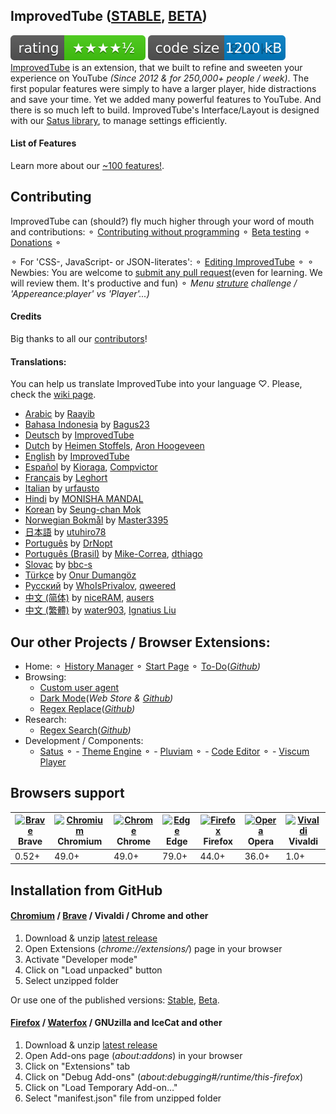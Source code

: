 ## ImprovedTube ([STABLE](https://chrome.google.com/webstore/detail/improve-youtube-open-sour/bnomihfieiccainjcjblhegjgglakjdd), [BETA](https://chrome.google.com/webstore/detail/improve-youtube-open-sour/lodjfjlkodalimdjgncejhkadjhacgki))
![](/assets/rating.svg) ![](/assets/size.svg)</br>
[ImprovedTube](https://chrome.google.com/webstore/detail/improve-youtube-open-sour/bnomihfieiccainjcjblhegjgglakjdd) is an extension, that we built to refine and sweeten your experience on YouTube *(Since 2012 & for 250,000+ people / week)*. The first popular features were simply to have a larger player, hide distractions and save your time. Yet we added many powerful features to YouTube. And there is so much left to build. ImprovedTube's Interface/Layout is designed with our [Satus library](https://github.com/victor-savinov/satus), to manage settings efficiently.
#### List of Features
Learn more about our [~100 features!](https://github.com/ImprovedTube/ImprovedTube/wiki/Features).   
## Contributing
ImprovedTube can (should?) fly much higher through your word of mouth and contributions:
   ⚬ [Contributing without programming](https://github.com/ImprovedTube/ImprovedTube/issues/246)  ⚬  [Beta testing](https://chrome.google.com/webstore/detail/improvedtube-youtube-exte/lodjfjlkodalimdjgncejhkadjhacgki)  ⚬ [Donations](http://improvedtube.com/donate) ⚬
  
⚬ For 'CSS-, JavaScript- or JSON-literates': ⚬ [Editing ImprovedTube](https://github.com/ImprovedTube/ImprovedTube/pull/371#issuecomment-669725163) ⚬ 
⚬ Newbies: You are welcome to [submit any pull request](https://github.com/ImprovedTube/ImprovedTube/issues/387#issuecomment-664980078)(even for learning. We will review them. It's productive and fun) ⚬ _Menu [struture](https://github.com/ImprovedTube/ImprovedTube/issues/414#issuecomment-667453738) challenge / 'Appereance:player' vs 'Player'...)_
#### Credits
Big thanks to all our [contributors](https://github.com/ImprovedTube/ImprovedTube/graphs/contributors)!
#### Translations:
You can help us translate ImprovedTube into your language ♡. Please, check the [wiki page](https://github.com/ImprovedTube/ImprovedTube/wiki/Translations).

* [Arabic](https://github.com/ImprovedTube/ImprovedTube/blob/master/_locales/ar/messages.json) by [Raayib](https://github.com/Raayib)
* [Bahasa Indonesia](https://github.com/ImprovedTube/ImprovedTube/blob/master/_locales/id/messages.json) by [Bagus23](https://github.com/Bagus23)
* [Deutsch](https://github.com/ImprovedTube/ImprovedTube/blob/master/_locales/de/messages.json) by [ImprovedTube](https://github.com/ImprovedTube)
* [Dutch](https://github.com/ImprovedTube/ImprovedTube/blob/master/_locales/nl/messages.json) by [Heimen Stoffels](https://github.com/Vistaus), [Aron Hoogeveen](https://github.com/aron-hoogeveen)
* [English](https://github.com/ImprovedTube/ImprovedTube/blob/master/_locales/en/messages.json) by [ImprovedTube](https://github.com/ImprovedTube)
* [Español](https://github.com/ImprovedTube/ImprovedTube/blob/master/_locales/es/messages.json) by [Kioraga](https://github.com/Kioraga), [Compvictor](https://github.com/Compvictor)
* [Français](https://github.com/ImprovedTube/ImprovedTube/blob/master/_locales/fr/messages.json) by [Leghort](https://github.com/leghort)
* [Italian](https://github.com/ImprovedTube/ImprovedTube/blob/master/_locales/it/messages.json) by [urfausto](https://github.com/urfausto)
* [Hindi](https://github.com/ImprovedTube/ImprovedTube/blob/master/_locales/hin/messages.json) by [MONISHA MANDAL](https://github.com/monishamandal02)
* [Korean](https://github.com/ImprovedTube/ImprovedTube/blob/master/_locales/ko/messages.json) by [Seung-chan Mok](https://github.com/msc9533)
* [Norwegian Bokmål](https://github.com/ImprovedTube/ImprovedTube/blob/master/_locales/no/messages.json) by [Master3395](https://github.com/Master3395)
* [日本語](https://github.com/ImprovedTube/ImprovedTube/blob/master/_locales/ja/messages.json) by [utuhiro78](https://github.com/utuhiro78)
* [Português](https://github.com/ImprovedTube/ImprovedTube/blob/master/_locales/pt_PT/messages.json) by [DrNopt](https://github.com/DrNopt)
* [Português (Brasil)](https://github.com/ImprovedTube/ImprovedTube/blob/master/_locales/pt_BR/messages.json) by [Mike-Correa](https://github.com/Mike-Correa), [dthiago](https://github.com/dthiago)
* [Slovac](https://github.com/ImprovedTube/ImprovedTube/blob/master/_locales/sk/messages.json) by [bbc-s](https://github.com/bbc-s)
* [Türkçe](https://github.com/ImprovedTube/ImprovedTube/blob/master/_locales/tr/messages.json) by [Onur Dumangöz](https://github.com/onurdumangoz)
* [Русский](https://github.com/ImprovedTube/ImprovedTube/blob/master/_locales/ru/messages.json) by [WhoIsPrivalov](https://github.com/WhoIsPrivalov), [qweered](https://github.com/qweered)
* [中文 (简体)](https://github.com/ImprovedTube/ImprovedTube/blob/master/_locales/zh_CN/messages.json) by [niceRAM](https://github.com/niceRAM), [ausers](https://github.com/ausers)
* [中文 (繁體)](https://github.com/ImprovedTube/ImprovedTube/blob/master/_locales/zh_TW/messages.json) by [water903](https://github.com/water903), [Ignatius Liu](https://github.com/suitangi)

## Our other Projects / Browser Extensions:
* Home:
   ⚬ [History Manager](https://github.com/victor-savinov/history-manager)  ⚬ [Start Page](https://github.com/victor-savinov/start-page)  ⚬ [To-Do](https://chrome.google.com/webstore/detail/to-do/mniboiicchcpkffcdlaocnkfpbdihgii)(_[Github](https://github.com/victor-savinov/to-do))_
* Browsing:  
  - [Custom user agent](https://github.com/victor-savinov/custom-user-agent)   
  - [Dark Mode](https://chrome.google.com/webstore/detail/dark-mode/declgfomkjdohhjbcfemjklfebflhefl)(_Web Store & [Github](https://github.com/victor-savinov/night-mode))_ 
  - [Regex Replace](https://chrome.google.com/webstore/detail/regex-replace/ihcaaefaoebbcklmolaflgllidfamfgm)(_[Github](https://github.com/victor-savinov/regex-replace))_   
* Research: 
  - [Regex Search](https://chrome.google.com/webstore/detail/regex-search/pmihaiejckejbpjdnildimfkpcpnohlo)(_[Github](https://github.com/victor-savinov/regex-search))_ 
* Development / Components:
  - [Satus](https://github.com/victor-savinov/satus) ⚬ - [Theme Engine](https://github.com/victor-savinov/theme-engine)  ⚬ - [Pluviam](https://github.com/victor-savinov/pluviam) ⚬ - [Code Editor](https://github.com/victor-savinov/code-editor) ⚬ - [Viscum Player](https://github.com/victor-savinov/viscum-player)

## Browsers support 
| [<img src="https://raw.githubusercontent.com/alrra/browser-logos/master/src/brave/brave_48x48.png" alt="Brave" width="24px" height="24px" />](https://brave.com/?ref=imp716)</br>Brave | [<img src="https://raw.githubusercontent.com/alrra/browser-logos/master/src/chromium/chromium_48x48.png" alt="Chromium" width="24px" height="24px" />](https://github.com/chromium/chromium)</br>Chromium | [<img src="https://raw.githubusercontent.com/alrra/browser-logos/master/src/chrome/chrome_48x48.png" alt="Chrome" width="24px" height="24px" />](https://chrome.google.com/webstore/detail/improve-youtube-open-sour/bnomihfieiccainjcjblhegjgglakjdd)</br>Chrome | [<img src="https://raw.githubusercontent.com/alrra/browser-logos/master/src/edge/edge_48x48.png" alt="Edge" width="24px" height="24px" />](http://godban.github.io/browsers-support-badges/)</br>Edge | [<img src="https://raw.githubusercontent.com/alrra/browser-logos/master/src/firefox/firefox_48x48.png" alt="Firefox" width="24px" height="24px" />](https://foundation.mozilla.org)</br>Firefox | [<img src="https://raw.githubusercontent.com/alrra/browser-logos/master/src/opera/opera_48x48.png" alt="Opera" width="24px" height="24px" />](http://godban.github.io/browsers-support-badges/)</br>Opera | [<img src="https://raw.githubusercontent.com/alrra/browser-logos/master/src/vivaldi/vivaldi_48x48.png" alt="Vivaldi" width="24px" height="24px" />](https://github.com/ric2b/Vivaldi-browser)</br>Vivaldi |
| --------- | --------- | --------- | --------- | --------- | --------- | --------- |
| 0.52+ | 49.0+ | 49.0+ | 79.0+ | 44.0+ | 36.0+ | 1.0+ |

## Installation from GitHub

#### [Chromium](https://github.com/chromium/chromium) / [Brave](https://brave.com/?ref=imp716) / Vivaldi / Chrome and other
1. Download & unzip [latest release](https://github.com/ImprovedTube/ImprovedTube/releases/latest)
2. Open Extensions (*chrome://extensions/*) page in your browser
3. Activate "Developer mode"
4. Click on "Load unpacked" button
5. Select unzipped folder

Or use one of the published versions: [Stable](https://chrome.google.com/webstore/detail/improve-youtube-open-sour/bnomihfieiccainjcjblhegjgglakjdd), [Beta](https://chrome.google.com/webstore/detail/improvedtube-youtube-exte/lodjfjlkodalimdjgncejhkadjhacgki).

#### [Firefox](https://github.com/mozilla) / [Waterfox](https://github.com/MrAlex94/Waterfox) / GNUzilla and IceCat and other
1. Download & unzip [latest release](https://github.com/ImprovedTube/ImprovedTube/releases/latest)
2. Open Add-ons page (*about:addons*) in your browser
3. Click on "Extensions" tab
4. Click on "Debug Add-ons" (*about:debugging#/runtime/this-firefox*)
5. Click on "Load Temporary Add-on…"
6. Select "manifest.json" file from unzipped folder
